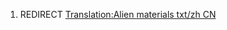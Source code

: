 1.  REDIRECT [Translation:Alien materials txt/zh
    CN](Translation:Alien_materials_txt/zh_CN "wikilink")